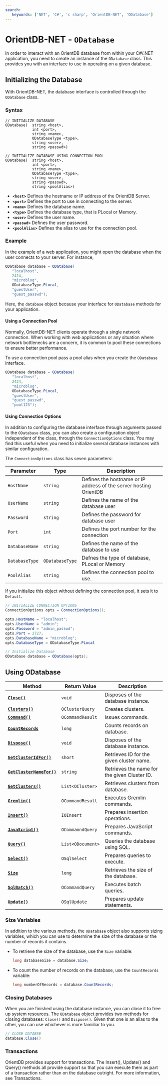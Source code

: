 ```yaml
---
search:
   keywords: ['NET', 'C#', 'c sharp', 'OrientDB-NET', 'ODatabase']
---
```


# OrientDB-NET - `ODatabase`

In order to interact with an OrientDB database from within your C#/.NET application, you need to create an instance of the `ODatabase` class.  This provides you with an interface to use in operating on a given database.

## Initializing the Database

With OrientDB-NET, the database interface is controlled through the `ODatabase` class.

### Syntax

```
// INITIALIZE DATABASE
ODatabase(  string <host>, 
            int <port>,
            string <name>,
            ODatabaseType <type>,
            string <user>,
            string <passwd>)

// INITIALIZE DATABASE USING CONNECTION POOL
ODatabase(  string <host>,
            int <port>,
            string <name>,
            ODatabaseType <type>,
            string <user>,
            string <passwd>,
            string <poolAlias>)
```

- **`<host>`** Defines the hostname or IP address of the OrientDB Server.
- **`<port>`** Defines the port to use in connecting to the server.
- **`<name>`** Defines the database name.
- **`<type>`** Defines the database type, that is PLocal or Memory.
- **`<user>`** Defines the user name.
- **`<passwd>`** Defines the user password.
- **`<poolAlias>`** Defines the alias to use for the connection pool.


### Example

In the example of a web application, you might open the database when the user connects to your server.  For instance,

```csharp
ODatabase database = ODatabase(
   "localhost",
   2424,
   "microblog",
   ODatabaseType.PLocal,
   "guestUser",
   "guest_passwd");
```

Here, the `database` object because your interface for `ODatabase` methods for your application.

#### Using a Connection Pool

Normally, OrientDB-NET clients operate through a single network connection.  When working with web applications or any situation where network bottlenecks are a concern, it is common to pool these connections to ensure better performance.

To use a connection pool pass a pool alias when you create the `ODatabase` interface.

```csharp
ODatabase database = ODatabase(
   "localhost",
   2424,
   "microblog",
   ODatabaseType.PLocal,
   "guestUser",
   "guest_passwd",
   "pool123");
```

#### Using Connection Options

In addition to configuring the database interface through arguments passed to the `ODatabase` class, you can also create a configuration object independent of the class, through the `ConnectionOptions` class.  You may find this useful when you need to initialize several database instances with similar configuration.

The `ConnectionOptions` class has seven parameters:

| Parameter | Type | Description |
|---|---|---|
| `HostName` | `string` | Defines the hostname or IP address of the server hosting OrientDB |
| `UserName` | `string` | Defines the name of the database user |
| `Password` | `string` | Defines the password for database user |
| `Port` | `int` | Defines the port number for the connection |
| `DatabaseName` | `string` | Defines the name of the database to use |
| `DatabaseType` | `ODatabaseType` | Defnes the type of database, PLocal or Memory |
| `PoolAlias` | `string` | Defines the connection pool to use. |

If you initialize this object without defining the connection pool, it sets it to `Default`.

```csharp
// INITIALIZE CONNECTION OPTIONS
ConnectionOptions opts = ConnectionOptions();

opts.HostName = "localhost";
opts.UserName = "admin";
opts.Password = "admin_passwd";
opts.Port = 2727;
opts.DatabaseName = "microblog";
opts.DatabaseType = ODatabaseType.PLocal

// Initialize Database
ODatabase database = ODatabase(opts);
```


## Using ODatabase


| Method | Return Value | Description |
|---|---|---|
| [**`Close()`**](#closing-databases) | `void` | Disposes of the database instance. |
| [**`Clusters()`**](NET-Database-Clusters.md) | `OClusterQuery` | Creates clusters. |
| [**`Command()`**](NET-Database-Command.md) | `OCommandResult` | Issues commands. |
| [**`CountRecords`**](#size-variables) | `long` | Counts records on database. |
| [**`Dispose()`**](#closing-databases) | `void` | Disposes of the database instance. |
| [**`GetClusterIdFor()`**](NET-Database-GetClusterIdFor.md) | `short` | Retrieves ID for the given cluster name.|
| [**`GetClusterNameFor()`**](NET-Database-GetClusterNameFor.md) | `string` | Retrieves the name for the given Cluster ID. |
| [**`GetClusters()`**](NET-Database-GetClusters.md) | `List<OCluster>` | Retrieves clusters from database. |
| [**`Gremlin()`**](NET-Database-Gremlin.md) | `OCommandResult` | Executes Gremlin commands. |
| [**`Insert()`**](NET-Database-Insert.md) | `IOInsert` | Prepares insertion operations. |
| [**`JavaScript()`**](NET-Database-JS.md) | `OCommamndQuery` | Prepares JavaScript commands. |
| [**`Query()`**](NET-Database-Query.md) | `List<ODocument>` | Queries the database using SQL. |
| [**`Select()`**](NET-Database-Select.md) | `OSqlSelect` | Prepares queries to execute. |
| [**`Size`**](#size-variables) | `long` | Retrieves the size of the database. |
| [**`SqlBatch()`**](NET-Database-SqlBatch.md) | `OCommandQuery` | Executes batch queries. |
| [**`Update()`**](NET-Database-Update.md) | `OSqlUpdate` | Prepares update statements. |

### Size Variables

In addition to the various methods, the `ODatabase` object also supports sizing variables, which you can use to determine the size of the database or the number of records it contains.

- To retrieve the size of the database, use the `Size` variable:

  ```csharp
  long databaseSize = database.Size;
  ```

- To count the number of records on the database, use the `CountRecords` variable:

  ```csharp
  long numberOfRecords = database.CountRecords;
  ```


### Closing Databases

When you are finished using the database instance, you can close it to free up system resources.  The `ODatabase` object provides two methods for closing databases: `Close()` and `Dispose()`.  Given that one is an alias to the other, you can use whichever is more famiiliar to you.

```csharp
// CLOSE DATABSE
database.Close()
```


### Transactions

OrientDB provides support for transactions.  The Insert(), Update() and Query() methods all provide support so that you can execute them as part of a transaction rather than on the database outright.  For more information, see Transactions.


